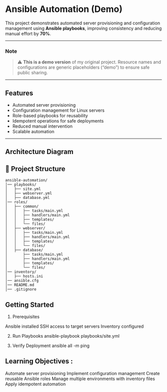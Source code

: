 # Ansible Automation (Demo)

This project demonstrates automated server provisioning and configuration management using **Ansible playbooks**, improving consistency and reducing manual effort by **70%**.

---

### Note
> ⚠️ **This is a demo version** of my original project. Resource names and configurations are generic placeholders (“demo”) to ensure safe public sharing.

---

## Features
- Automated server provisioning
- Configuration management for Linux servers
- Role-based playbooks for reusability
- Idempotent operations for safe deployments
- Reduced manual intervention
- Scalable automation

---

## Architecture Diagram


## 📂 Project Structure

```text
ansible-automation/
│── playbooks/
│   ├── site.yml
│   ├── webserver.yml
│   ├── database.yml
│── roles/
│   ├── common/
│   │   ├── tasks/main.yml
│   │   ├── handlers/main.yml
│   │   ├── templates/
│   │   └── files/
│   ├── webserver/
│   │   ├── tasks/main.yml
│   │   ├── handlers/main.yml
│   │   ├── templates/
│   │   └── files/
│   ├── database/
│       ├── tasks/main.yml
│       ├── handlers/main.yml
│       ├── templates/
│       └── files/
│── inventory/
│   ├── hosts.ini
│── ansible.cfg
│── README.md
│── .gitignore
```


## Getting Started

1. Prerequisites

Ansible installed
SSH access to target servers
Inventory configured

2. Run Playbooks
ansible-playbook playbooks/site.yml

3. Verify Deployment
ansible all -m ping


## Learning Objectives :

Automate server provisioning
Implement configuration management
Create reusable Ansible roles
Manage multiple environments with inventory files
Apply idempotent automation
